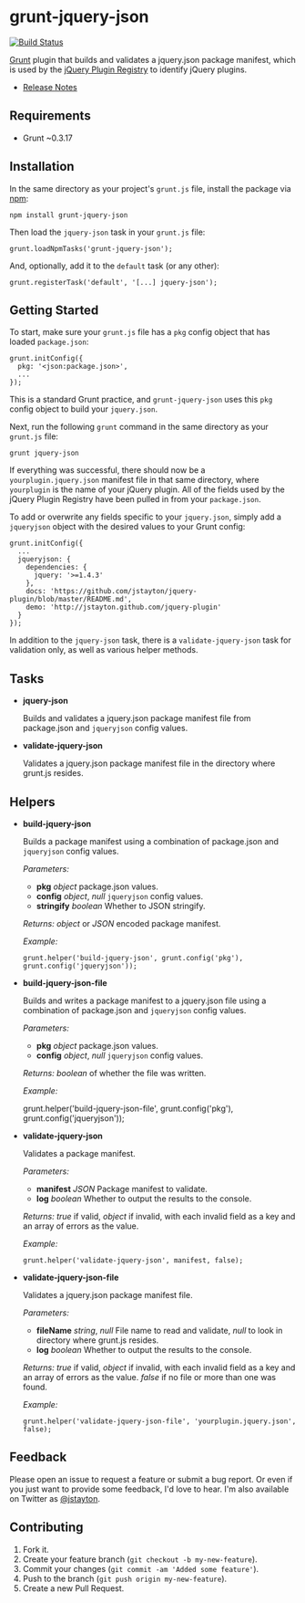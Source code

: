 grunt-jquery-json
=================

[![Build Status](https://travis-ci.org/jstayton/grunt-jquery-json.png?branch=master)](https://travis-ci.org/jstayton/grunt-jquery-json)

[Grunt](http://gruntjs.com) plugin that builds and validates a jquery.json
package manifest, which is used by the [jQuery Plugin Registry](http://plugins.jquery.com)
to identify jQuery plugins.

*   [Release Notes](https://github.com/jstayton/grunt-jquery-json/wiki/Release-Notes)

Requirements
------------

*   Grunt ~0.3.17

Installation
------------

In the same directory as your project's `grunt.js` file, install the package via
[npm](https://npmjs.org):

    npm install grunt-jquery-json

Then load the `jquery-json` task in your `grunt.js` file:

    grunt.loadNpmTasks('grunt-jquery-json');

And, optionally, add it to the `default` task (or any other):

    grunt.registerTask('default', '[...] jquery-json');

Getting Started
---------------

To start, make sure your `grunt.js` file has a `pkg` config object that has
loaded `package.json`:

    grunt.initConfig({
      pkg: '<json:package.json>',
      ...
    });

This is a standard Grunt practice, and `grunt-jquery-json` uses this `pkg`
config object to build your `jquery.json`.

Next, run the following `grunt` command in the same directory as your `grunt.js`
file:

    grunt jquery-json

If everything was successful, there should now be a `yourplugin.jquery.json`
manifest file in that same directory, where `yourplugin` is the name of your
jQuery plugin. All of the fields used by the jQuery Plugin Registry have been
pulled in from your `package.json`.

To add or overwrite any fields specific to your `jquery.json`, simply add a
`jqueryjson` object with the desired values to your Grunt config:

    grunt.initConfig({
      ...
      jqueryjson: {
        dependencies: {
          jquery: '>=1.4.3'
        },
        docs: 'https://github.com/jstayton/jquery-plugin/blob/master/README.md',
        demo: 'http://jstayton.github.com/jquery-plugin'
      }
    });

In addition to the `jquery-json` task, there is a `validate-jquery-json` task
for validation only, as well as various helper methods.

Tasks
-----

*   **jquery-json**

    Builds and validates a jquery.json package manifest file from package.json
    and `jqueryjson` config values.

*   **validate-jquery-json**

    Validates a jquery.json package manifest file in the directory where
    grunt.js resides.

Helpers
-------

*   **build-jquery-json**

    Builds a package manifest using a combination of package.json and
    `jqueryjson` config values.

    _Parameters:_

    *   **pkg** _object_ package.json values.
    *   **config** _object_, _null_ `jqueryjson` config values.
    *   **stringify** _boolean_ Whether to JSON stringify.

    _Returns:_ _object_ or _JSON_ encoded package manifest.

    _Example:_

        grunt.helper('build-jquery-json', grunt.config('pkg'), grunt.config('jqueryjson'));

*   **build-jquery-json-file**

    Builds and writes a package manifest to a jquery.json file using a
    combination of package.json and `jqueryjson` config values.

    _Parameters:_

    *   **pkg** _object_ package.json values.
    *   **config** _object_, _null_ `jqueryjson` config values.

    _Returns:_ _boolean_ of whether the file was written.

    _Example:_

       grunt.helper('build-jquery-json-file', grunt.config('pkg'), grunt.config('jqueryjson'));

*   **validate-jquery-json**

    Validates a package manifest.

    _Parameters:_

    *   **manifest** _JSON_ Package manifest to validate.
    *   **log** _boolean_ Whether to output the results to the console.

    _Returns:_ _true_ if valid, _object_ if invalid, with each invalid field as
               a key and an array of errors as the value.

    _Example:_

        grunt.helper('validate-jquery-json', manifest, false);

*   **validate-jquery-json-file**

    Validates a jquery.json package manifest file.

    _Parameters:_

    *   **fileName** _string_, _null_ File name to read and validate, _null_ to
                                      look in directory where grunt.js resides.
    *   **log** _boolean_ Whether to output the results to the console.

    _Returns:_ _true_ if valid, _object_ if invalid, with each invalid field as
               a key and an array of errors as the value. _false_ if no file or
               more than one was found.

    _Example:_

        grunt.helper('validate-jquery-json-file', 'yourplugin.jquery.json', false);

Feedback
--------

Please open an issue to request a feature or submit a bug report. Or even if
you just want to provide some feedback, I'd love to hear. I'm also available on
Twitter as [@jstayton](http://twitter.com/jstayton).

Contributing
------------

1.  Fork it.
2.  Create your feature branch (`git checkout -b my-new-feature`).
3.  Commit your changes (`git commit -am 'Added some feature'`).
4.  Push to the branch (`git push origin my-new-feature`).
5.  Create a new Pull Request.
